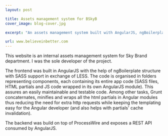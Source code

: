 ```yaml
---
layout: post

title: Assets management system for BSkyB
cover_image: blog-cover.jpg

excerpt: "An assets management system built with AngularJS, ngBoilerplate, SASS and PHP / ProcessWire."

url: www.believeinbetter.com
---
```


This website is an internal assets management system for Sky Brand department. I was the sole developer of the project.

The frontend was built in AngularJS with the help of ngBoilerplate structure with SASS support in exchange of LESS. The code is organised in folders representing components, each containing its entire app code (SASS files, HTML partials and JS code wrapped in its own AngularJS module). This assures an easily maintainable and testable code. Among other tasks, Grunt concaternates, minifies and wraps all the html partials in Angular modules thus reducing the need for extra http requests while keeping the templating easy for the Angular developer (and also helps with partials' cache invalidation).

The backend was build on top of ProcessWire and exposes a REST API consumed by AngularJS.
